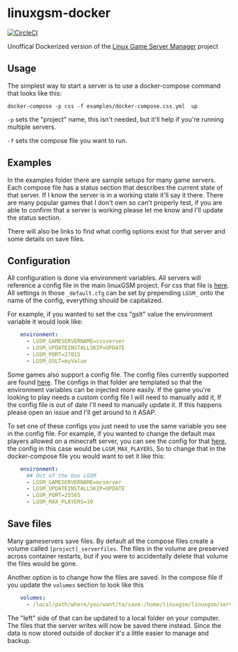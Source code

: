 # linuxgsm-docker

[![CircleCI][circle-image]][circle-url]

Unoffical Dockerized version of the [Linux Game Server Manager][lgsm-home] project
## Usage

The simplest way to start a server is to use a docker-compose command that looks like this:

```shell
docker-compose -p css -f examples/docker-compose.css.yml  up
```

`-p` sets the "project" name, this isn't needed, but it'll help if you're running multiple servers.

`-f` sets the compose file you want to run.

## Examples

In the examples folder there are sample setups for many game servers. Each compose file has a status section that describes the current state of that server. If I know the server is in a working state it'll say it there. There are many popular games that I don't own so can't properly test, if you are able to confirm that a server is working please let me know and I'll update the status section.

There will also be links to find what config options exist for that server and some details on save files.

## Configuration

All configuration is done via environment variables. All servers will reference a config file in the main linuxGSM project. For css that file is [here](https://github.com/GameServerManagers/LinuxGSM/blob/master/lgsm/config-default/config-lgsm/cssserver/_default.cfg). All settings in those `_default.cfg` can be set by prepending `LGSM_` onto the name of the config, everything should be capitalized.

For example, if you wanted to set the css "gslt" value the environment variable it would look like:

```yaml
    environment:
      - LGSM_GAMESERVERNAME=cssserver
      - LGSM_UPDATEINSTALLSKIP=UPDATE
      - LGSM_PORT=27015
      - LGSM_GSLT=myValue
```

Some games also support a config file. The config files currently supported are found [here](https://github.com/joshhsoj1902/linuxgsm-docker/tree/master/config-game-template). The configs in that folder are templated so that the environment variables can be injected more easily. If the game you're looking to play needs a custom config file I will need to manually add it, If the config file is out of date I'll need to manually update it. If this happens please open an issue and I'll get around to it ASAP.

To set one of these configs you just need to use the same variable you see in the config file. For example, if you wanted to change the default max players allowed on a minecraft server, you can see the config for that [here](https://github.com/joshhsoj1902/linuxgsm-docker/blob/master/config-game-template/Minecraft/server.properties.tmpl#L20), the config in this case would be `LGSM_MAX_PLAYERS`, So to change that in the docker-compose file you would want to set it like this:

```yaml
    environment:
      ## Out of the box LGSM
      - LGSM_GAMESERVERNAME=mcserver
      - LGSM_UPDATEINSTALLSKIP=UPDATE
      - LGSM_PORT=25565
      - LGSM_MAX_PLAYERS=10
```

## Save files

Many gameservers save files. By default all the compose files create a volume called `[project]_serverfiles`. The files in the volume are preserved across container restarts, but if you were to accidentally delete that volume the files would be gone.

Another option is to change how the files are saved. In the compose file if you update the `volumes` section to look like this

```yaml
    volumes:
      - /local/path/where/you/want/to/save:/home/linuxgsm/linuxgsm/serverfiles
```

The "left" side of that can be updated to a local folder on your computer. The files that the server writes will now be saved there instead. Since the data is now stored outside of docker it's a little easier to manage and backup.


[circle-image]: https://circleci.com/gh/joshhsoj1902/linuxgsm-docker/tree/master.svg?style=svg
[circle-url]: https://circleci.com/gh/joshhsoj1902/linuxgsm-docker/tree/master
[lgsm-config]: https://github.com/GameServerManagers/LinuxGSM/tree/master/lgsm/config-default/config-lgsm
[lgsm-home]: https://github.com/GameServerManagers/LinuxGSM
